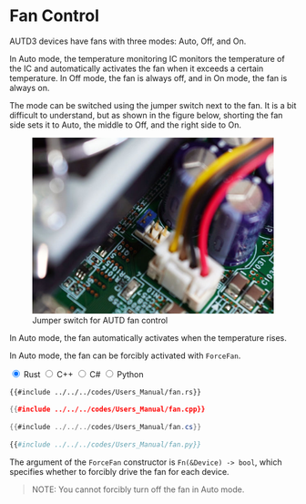 # Fan Control
  
AUTD3 devices have fans with three modes: Auto, Off, and On.

In Auto mode, the temperature monitoring IC monitors the temperature of the IC and automatically activates the fan when it exceeds a certain temperature.
In Off mode, the fan is always off, and in On mode, the fan is always on.

The mode can be switched using the jumper switch next to the fan. It is a bit difficult to understand, but as shown in the figure below, shorting the fan side sets it to Auto, the middle to Off, and the right side to On.

<figure>
    <img src="../../fig/Users_Manual/fan.jpg"/>
    <figcaption>Jumper switch for AUTD fan control</figcaption>
</figure>

In Auto mode, the fan automatically activates when the temperature rises.

In Auto mode, the fan can be forcibly activated with `ForceFan`.

<div class="tabs">
<input id="rust_tab" type="radio" class="tab" name="tab" checked>
<label class="tab_item" n=4 for="rust_tab">Rust</label>
<input id="cpp_tab" type="radio" class="tab" name="tab">
<label class="tab_item" n=4 for="cpp_tab">C++</label>
<input id="cs_tab" type="radio" class="tab" name="tab">
<label class="tab_item" n=4 for="cs_tab">C#</label>
<input id="python_tab" type="radio" class="tab" name="tab">
<label class="tab_item" n=4 for="python_tab">Python</label>

```rust,edition2024
{{#include ../../../codes/Users_Manual/fan.rs}}
```

```cpp
{{#include ../../../codes/Users_Manual/fan.cpp}}
```

```cs
{{#include ../../../codes/Users_Manual/fan.cs}}
```

```python
{{#include ../../../codes/Users_Manual/fan.py}}
```
</div>

The argument of the `ForceFan` constructor is `Fn(&Device) -> bool`, which specifies whether to forcibly drive the fan for each device.

> NOTE: You cannot forcibly turn off the fan in Auto mode.
